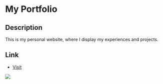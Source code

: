 
# My Portfolio

## Description
This is my personal website, where I display my experiences and projects.

## Link
- [Visit ]( https://rawanessam1313.github.io/-my-portfolio/)




![](images/image1.gif)